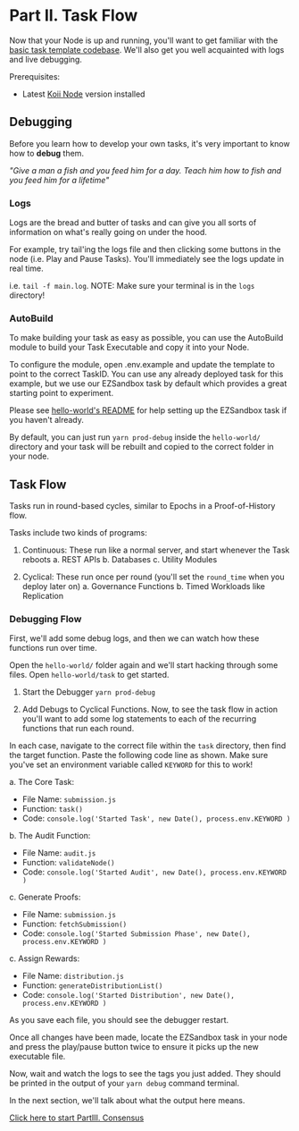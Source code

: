 # Part II. Task Flow

Now that your Node is up and running, you'll want to get familiar with the [basic task template codebase](./hello-world/). We'll also get you well acquainted with logs and live debugging.

Prerequisites:

- Latest [Koii Node](https://koii.network) version installed

## Debugging

Before you learn how to develop your own tasks, it's very important to know how to **debug** them.

_"Give a man a fish and you feed him for a day. Teach him how to fish and you feed him for a lifetime"_

### Logs

Logs are the bread and butter of tasks and can give you all sorts of information on what's really going on under the hood.

For example, try tail'ing the logs file and then clicking some buttons in the node (i.e. Play and Pause Tasks). You'll immediately see the logs update in real time.

i.e. `tail -f main.log`. NOTE: Make sure your terminal is in the `logs` directory!

### AutoBuild

To make building your task as easy as possible, you can use the AutoBuild module to build your Task Executable and copy it into your Node.

To configure the module, open .env.example and update the template to point to the correct TaskID. You can use any already deployed task for this example, but we use our EZSandbox task by default which provides a great starting point to experiment.

Please see [hello-world's README](./hello-world/README.md) for help setting up the EZSandbox task if you haven't already.

By default, you can just run `yarn prod-debug` inside the `hello-world/` directory and your task will be rebuilt and copied to the correct folder in your node.

## Task Flow

Tasks run in round-based cycles, similar to Epochs in a Proof-of-History flow.

Tasks include two kinds of programs:

1. Continuous: These run like a normal server, and start whenever the Task reboots
   a. REST APIs
   b. Databases
   c. Utility Modules

2. Cyclical: These run once per round (you'll set the `round_time` when you deploy later on)
   a. Governance Functions
   b. Timed Workloads like Replication

### Debugging Flow

First, we'll add some debug logs, and then we can watch how these functions run over time.

Open the `hello-world/` folder again and we'll start hacking through some files. Open `hello-world/task` to get started.

1. Start the Debugger
   `yarn prod-debug`

2. Add Debugs to Cyclical Functions.
   Now, to see the task flow in action you'll want to add some log statements to each of the recurring functions that run each round.

In each case, navigate to the correct file within the `task` directory, then find the target function. Paste the following code line as shown. Make sure you've set an environment variable called `KEYWORD` for this to work!

a. The Core Task:

- File Name: `submission.js`
- Function: `task()`
- Code: `console.log('Started Task', new Date(), process.env.KEYWORD )`

b. The Audit Function:

- File Name: `audit.js`
- Function: `validateNode()`
- Code: `console.log('Started Audit', new Date(), process.env.KEYWORD )`

c. Generate Proofs:

- File Name: `submission.js`
- Function: `fetchSubmission()`
- Code: `console.log('Started Submission Phase', new Date(), process.env.KEYWORD )`

c. Assign Rewards:

- File Name: `distribution.js`
- Function: `generateDistributionList()`
- Code: `console.log('Started Distribution', new Date(), process.env.KEYWORD )`

As you save each file, you should see the debugger restart.

Once all changes have been made, locate the EZSandbox task in your node and press the play/pause button twice to ensure it picks up the new executable file.

Now, wait and watch the logs to see the tags you just added. They should be printed in the output of your `yarn debug` command terminal.

In the next section, we'll talk about what the output here means.

[Click here to start PartIII. Consensus](./PartIII.md)
